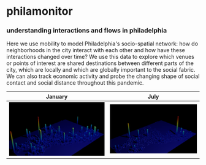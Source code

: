# philamonitor
### understanding interactions and flows in philadelphia 

Here we use mobility to model Philadelphia's socio-spatial network: how do neighborhoods in the city interact with each other and how have these interactions changed over time? We use this data to explore which venues or points of interest are shared destinations between different parts of the city, which are locally and which are globally important to the social fabric. We can also track economic activity and probe the changing shape of social contact and social distance throughout this pandemic. 

 January             |  July
:-------------------------:|:-------------------------:
![](https://raw.githubusercontent.com/asrenninger/philamonitor/master/viz/jan.png)|![](https://raw.githubusercontent.com/asrenninger/philamonitor/master/viz/jul.png)